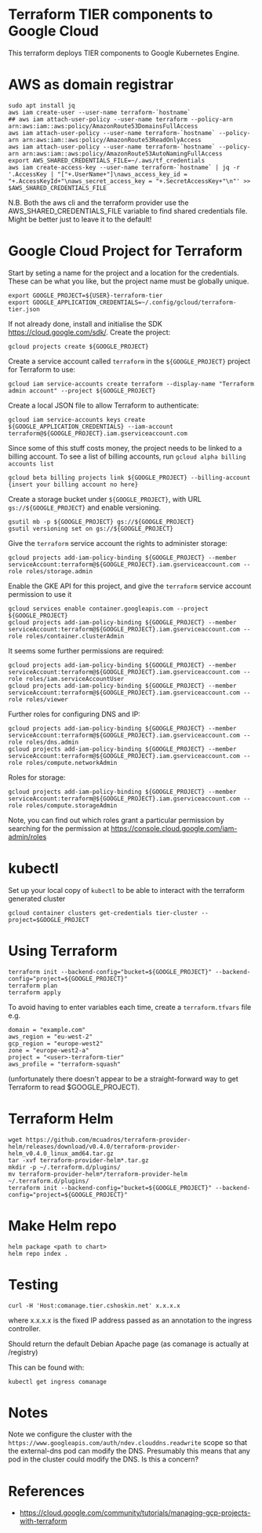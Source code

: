 # Terraform TIER components to Google Cloud

This terraform deploys TIER components to Google Kubernetes Engine.

# AWS as domain registrar

```
sudo apt install jq
aws iam create-user --user-name terraform-`hostname`
## aws iam attach-user-policy --user-name terraform --policy-arn arn:aws:iam::aws:policy/AmazonRoute53DomainsFullAccess
aws iam attach-user-policy --user-name terraform-`hostname` --policy-arn arn:aws:iam::aws:policy/AmazonRoute53ReadOnlyAccess
aws iam attach-user-policy --user-name terraform-`hostname` --policy-arn arn:aws:iam::aws:policy/AmazonRoute53AutoNamingFullAccess
export AWS_SHARED_CREDENTIALS_FILE=~/.aws/tf_credentials
aws iam create-access-key --user-name terraform-`hostname` | jq -r '.AccessKey | "["+.UserName+"]\naws_access_key_id = "+.AccessKeyId+"\naws_secret_access_key = "+.SecretAccessKey+"\n"' >> $AWS_SHARED_CREDENTIALS_FILE
```

N.B. Both the aws cli and the terraform provider use the AWS_SHARED_CREDENTIALS_FILE variable
to find shared credentials file. Might be better just to leave it to the default!

# Google Cloud Project for Terraform

Start by seting a name for the project and a location for the credentials. These can be what you like, but the project name must be globally unique.

```
export GOOGLE_PROJECT=${USER}-terraform-tier
export GOOGLE_APPLICATION_CREDENTIALS=~/.config/gcloud/terraform-tier.json
```
If not already done, install and initialise the SDK https://cloud.google.com/sdk/.
Create the project:
```
gcloud projects create ${GOOGLE_PROJECT}
```
Create a service account called `terraform` in the `${GOOGLE_PROJECT}` project for Terraform to use:
```
gcloud iam service-accounts create terraform --display-name "Terraform admin account" --project ${GOOGLE_PROJECT}
```
Create a local JSON file to allow Terraform to authenticate:
```
gcloud iam service-accounts keys create ${GOOGLE_APPLICATION_CREDENTIALS} --iam-account terraform@${GOOGLE_PROJECT}.iam.gserviceaccount.com
```
Since some of this stuff costs money, the project needs to be linked to a billing account. To see a list of billing accounts, run `gcloud alpha billing accounts list`
```
gcloud beta billing projects link ${GOOGLE_PROJECT} --billing-account {insert your billing account no here}
```
Create a storage bucket under `${GOOGLE_PROJECT}`, with URL `gs://${GOOGLE_PROJECT}` and enable versioning.
```
gsutil mb -p ${GOOGLE_PROJECT} gs://${GOOGLE_PROJECT}
gsutil versioning set on gs://${GOOGLE_PROJECT}
```
Give the `terraform` service account the rights to administer storage:
```
gcloud projects add-iam-policy-binding ${GOOGLE_PROJECT} --member serviceAccount:terraform@${GOOGLE_PROJECT}.iam.gserviceaccount.com --role roles/storage.admin
```
Enable the GKE API for this project, and give the `terraform` service account permission to use it
```
gcloud services enable container.googleapis.com --project ${GOOGLE_PROJECT}
gcloud projects add-iam-policy-binding ${GOOGLE_PROJECT} --member serviceAccount:terraform@${GOOGLE_PROJECT}.iam.gserviceaccount.com --role roles/container.clusterAdmin
```
It seems some further permissions are required:
```
gcloud projects add-iam-policy-binding ${GOOGLE_PROJECT} --member serviceAccount:terraform@${GOOGLE_PROJECT}.iam.gserviceaccount.com --role roles/iam.serviceAccountUser
gcloud projects add-iam-policy-binding ${GOOGLE_PROJECT} --member serviceAccount:terraform@${GOOGLE_PROJECT}.iam.gserviceaccount.com --role roles/viewer
```
Further roles for configuring DNS and IP:
```
gcloud projects add-iam-policy-binding ${GOOGLE_PROJECT} --member serviceAccount:terraform@${GOOGLE_PROJECT}.iam.gserviceaccount.com --role roles/dns.admin
gcloud projects add-iam-policy-binding ${GOOGLE_PROJECT} --member serviceAccount:terraform@${GOOGLE_PROJECT}.iam.gserviceaccount.com --role roles/compute.networkAdmin
```
Roles for storage:
```
gcloud projects add-iam-policy-binding ${GOOGLE_PROJECT} --member serviceAccount:terraform@${GOOGLE_PROJECT}.iam.gserviceaccount.com --role roles/compute.storageAdmin
```


Note, you can find out which roles grant a particular permission by searching for the permission at https://console.cloud.google.com/iam-admin/roles

# kubectl

Set up your local copy of `kubectl` to be able to interact with the terraform generated cluster
```
gcloud container clusters get-credentials tier-cluster --project=$GOOGLE_PROJECT
```

# Using Terraform
```
terraform init --backend-config="bucket=${GOOGLE_PROJECT}" --backend-config="project=${GOOGLE_PROJECT}"
terraform plan
terraform apply
```
To avoid having to enter variables each time, create a `terraform.tfvars` file e.g.
```
domain = "example.com"
aws_region = "eu-west-2"
gcp_region = "europe-west2"
zone = "europe-west2-a"
project = "<user>-terraform-tier"
aws_profile = "terraform-squash"
```

(unfortunately there doesn't appear to be a straight-forward way to get Terraform to read $GOOGLE_PROJECT).

# Terraform Helm

```
wget https://github.com/mcuadros/terraform-provider-helm/releases/download/v0.4.0/terraform-provider-helm_v0.4.0_linux_amd64.tar.gz
tar -xvf terraform-provider-helm*.tar.gz
mkdir -p ~/.terraform.d/plugins/
mv terraform-provider-helm*/terraform-provider-helm ~/.terraform.d/plugins/
terraform init --backend-config="bucket=${GOOGLE_PROJECT}" --backend-config="project=${GOOGLE_PROJECT}"
```

# Make Helm repo

```
helm package <path to chart>
helm repo index .
```

# Testing

```
curl -H 'Host:comanage.tier.cshoskin.net' x.x.x.x
```
where x.x.x.x is the fixed IP address passed as an annotation to the ingress controller.

Should return the default Debian Apache page (as comanage is actually at /registry)

This can be found with:
```
kubectl get ingress comanage
```

# Notes

Note we configure the cluster with the `https://www.googleapis.com/auth/ndev.clouddns.readwrite` scope so that the external-dns pod can modify the DNS. Presumably this means that any pod in the cluster could modify the DNS. Is this a concern?

# References

* https://cloud.google.com/community/tutorials/managing-gcp-projects-with-terraform
